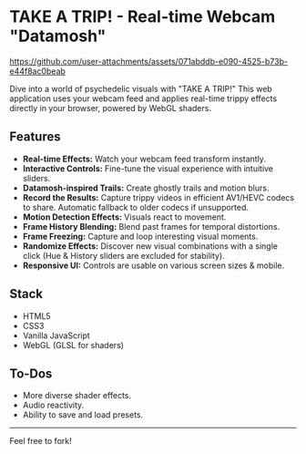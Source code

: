 # TAKE A TRIP! - Real-time Webcam "Datamosh"



https://github.com/user-attachments/assets/071abddb-e090-4525-b73b-e44f8ac0beab



Dive into a world of psychedelic visuals with "TAKE A TRIP!" This web application uses your webcam feed and applies real-time trippy effects directly in your browser, powered by WebGL shaders.

## Features

*   **Real-time Effects:** Watch your webcam feed transform instantly.
*   **Interactive Controls:** Fine-tune the visual experience with intuitive sliders.
*   **Datamosh-inspired Trails:** Create ghostly trails and motion blurs.
*   **Record the Results:** Capture trippy videos in efficient AV1/HEVC codecs to share. Automatic fallback to older codecs if unsupported.
*   **Motion Detection Effects:** Visuals react to movement.
*   **Frame History Blending:** Blend past frames for temporal distortions.
*   **Frame Freezing:** Capture and loop interesting visual moments.
*   **Randomize Effects:** Discover new visual combinations with a single click (Hue & History sliders are excluded for stability).
*   **Responsive UI:** Controls are usable on various screen sizes & mobile.

## Stack

*   HTML5
*   CSS3
*   Vanilla JavaScript
*   WebGL (GLSL for shaders)

## To-Dos

*   More diverse shader effects.
*   Audio reactivity.
*   Ability to save and load presets.

---

Feel free to fork!
